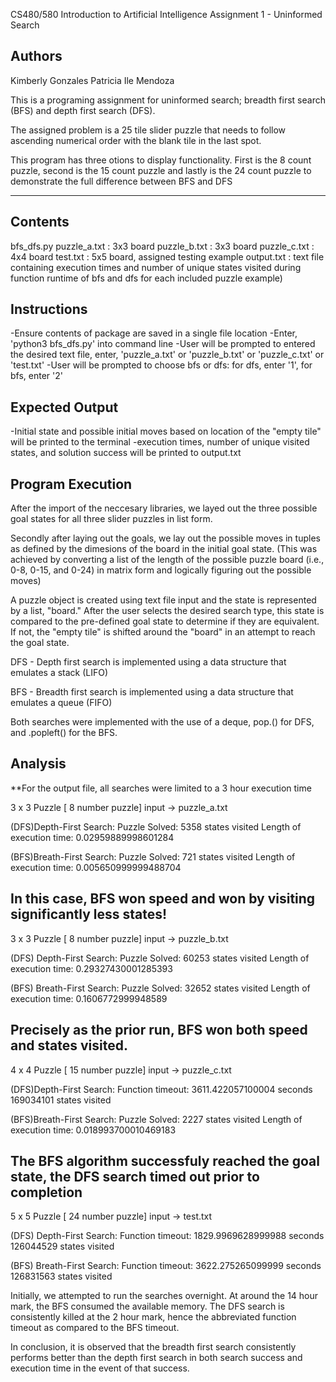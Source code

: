 CS480/580 Introduction to Artificial Intelligence
Assignment 1 - Uninformed Search

Authors
------- 
Kimberly Gonzales
Patricia Ile Mendoza

This is a programing assignment for uninformed search; breadth first search (BFS) and depth first search (DFS).

The assigned problem is a 25 tile slider puzzle that needs to follow ascending numerical order with the blank tile in the last spot.

This program has three otions to display functionality. First is the 8 count puzzle, second is the 15 count puzzle and lastly is the 24 count puzzle to demonstrate the full difference between BFS and DFS

--------------------------------------------------------------

Contents
--------
bfs_dfs.py
puzzle_a.txt : 3x3 board
puzzle_b.txt : 3x3 board
puzzle_c.txt : 4x4 board
test.txt : 5x5 board, assigned testing example
output.txt : text file containing execution times and number of unique
states visited during function runtime of bfs and dfs for each included
puzzle example)


Instructions
------------
-Ensure contents of package are saved in a single file location
-Enter, 'python3 bfs_dfs.py' into command line
-User will be prompted to entered the desired text file, enter,
'puzzle_a.txt' or 'puzzle_b.txt' or 'puzzle_c.txt' or 'test.txt'
-User will be prompted to choose bfs or dfs: for dfs, enter '1', for bfs, enter '2'

Expected Output
---------------
-Initial state and possible initial moves based on location of the "empty tile" will be printed to the terminal
-execution times, number of unique visited states, and solution success will be printed to output.txt 


Program Execution
-----------------
After the import of the neccesary libraries, we layed out the three possible goal states for all three slider puzzles in list form. 

Secondly after laying out the goals, we lay out the possible moves in tuples as defined by the dimesions of the board in the initial goal state. (This was achieved by converting a list of the length of the possible puzzle board (i.e., 0-8, 0-15, and 0-24) in matrix form and logically figuring out the possible moves)

A puzzle object is created using text file input and the state is represented by a list, "board."  After the user selects the desired search type, this state is compared to the pre-defined goal state to determine if they are equivalent.  If not, the "empty tile" is shifted around the "board" in an attempt to reach the goal state.

DFS - Depth first search is implemented using a data structure that emulates a stack (LIFO)

BFS - Breadth first search is implemented using a data structure that emulates a queue (FIFO)

Both searches were implemented with the use of a deque, pop.() for DFS, and .popleft() for the BFS.


Analysis
--------
**For the output file, all searches were limited to a 3 hour execution time 

3 x 3 Puzzle [ 8 number puzzle]
 input -> puzzle_a.txt 

(DFS)Depth-First Search:
Puzzle Solved:
5358 states visited
Length of execution time: 0.02959889998601284

(BFS)Breath-First Search:
Puzzle Solved:
721 states visited
Length of execution time: 0.005650999999488704

In this case, BFS won speed and won by visiting significantly less states!
-------------------------------------------------------------

3 x 3 Puzzle [ 8 number puzzle]
input -> puzzle_b.txt 

(DFS) Depth-First Search:
Puzzle Solved:
60253 states visited
Length of execution time: 0.29327430001285393

(BFS) Breath-First Search:
Puzzle Solved:
32652 states visited
Length of execution time: 0.1606772999948589

Precisely as the prior run, BFS won both speed and states visited.
------------------------------------------------------------

4 x 4 Puzzle [ 15 number puzzle]
input -> puzzle_c.txt 

(DFS)Depth-First Search:
Function timeout: 3611.422057100004 seconds
169034101 states visited

(BFS)Breath-First Search:
Puzzle Solved:
2227 states visited
Length of execution time: 0.018993700010469183 

The BFS algorithm successfuly reached the goal state, the DFS search timed out prior to completion
-------------------------------------------------------------

5 x 5 Puzzle [ 24 number puzzle]
input -> test.txt

(DFS) Depth-First Search:
Function timeout: 1829.9969628999988 seconds
126044529 states visited

(BFS) Breath-First Search:
Function timeout: 3622.275265099999 seconds
126831563 states visited

Initially, we attempted to run the searches overnight.  At around the 14 hour mark, the BFS consumed the available memory.  The DFS search is consistently killed at the 2 hour mark, hence the abbreviated function timeout as compared to the BFS timeout. 

In conclusion, it is observed that the breadth first search consistently performs better than the depth first search in both search success and execution time in the event of that success.